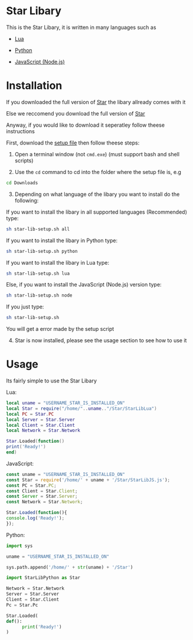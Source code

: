 # Star Libary

This is the Star Libary, it is written in many languages such as

* [Lua](lua.org)

* [Python](python.org)

* [JavaScript (Node.js)](nodejs.org)

# Installation

If you downloaded the full version of [Star](star-corp.hopto.org)  the libary allready comes with it

Else we reccomend you download the full version of [Star](star-corp.hopto.org) 

Anyway, if you would like to download it seperatley follow theese instructions

First, download the [setup file](https://raw.githubusercontent.com/Star-Corporation/Star-Utils/master/star-lib-setup.sh) then follow theese steps:

1) Open a terminal window (not `cmd.exe`) (must support bash and shell scripts)

2) Use the `cd` command to cd into the folder where the setup file is, e.g

```sh
cd Downloads
```

3) Depending on what language of the libary you want to install do the following:

If you want to install the libary in all supported languages (Recommended) type:

```sh
sh star-lib-setup.sh all
```

If you want to install the libary in Python type:

```sh
sh star-lib-setup.sh python
```

If you want to install the libary in Lua type:

```sh
sh star-lib-setup.sh lua
```

Else, if you want to install the JavaScript (Node.js) version type:

```sh
sh star-lib-setup.sh node
```

If you just type:

```sh
sh star-lib-setup.sh
```

You will get a error made by the setup script

4) Star is now installed, please see the usage section to see how to use it

# Usage

Its fairly simple to use the Star Libary

Lua:

```lua
local uname = "USERNAME_STAR_IS_INSTALLED_ON"
local Star = require("/home/"..uname.."/Star/StarLibLua")
local PC = Star.PC
local Server = Star.Server
local Client = Star.Client
local Network = Star.Network

Star.Loaded(function()
print('Ready!')
end)
```

JavaScript:

```javascript
const uname = "USERNAME_STAR_IS_INSTALLED_ON"
const Star = require('/home/' + uname + '/Star/StarLibJS.js');
const PC = Star.PC;
const Client = Star.Client;
const Server = Star.Server;
const Network = Star.Network;

Star.Loaded(function(){
console.log('Ready!');
});
```

Python:

```python
import sys

uname = "USERNAME_STAR_IS_INSTALLED_ON"

sys.path.append('/home/' + str(uname) + '/Star')

import StarLibPython as Star

Network = Star.Network
Server = Star.Server
Client = Star.Client
Pc = Star.Pc

Star.Loaded(
def():
      print('Ready!')
)
```

